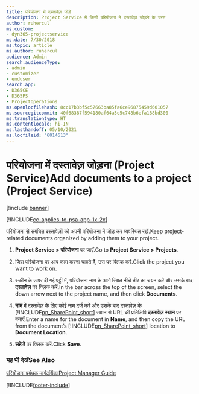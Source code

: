 ```yaml
---
title: परियोजना में दस्तावेज़ जोड़ें
description: Project Service में किसी परियोजना में दस्तावेज़ जोड़ने के चरण
author: ruhercul
ms.custom:
- dyn365-projectservice
ms.date: 7/30/2018
ms.topic: article
ms.author: ruhercul
audience: Admin
search.audienceType:
- admin
- customizer
- enduser
search.app:
- D365CE
- D365PS
- ProjectOperations
ms.openlocfilehash: 8cc17b3bf5c57663ba85fa6ce96875459d601057
ms.sourcegitcommit: 40f68387f594180af64a5e5c748b6efa188bd300
ms.translationtype: HT
ms.contentlocale: hi-IN
ms.lasthandoff: 05/10/2021
ms.locfileid: "6014613"
---
```

# <a name="add-documents-to-a-project-project-service"></a><span data-ttu-id="fd263-103">परियोजना में दस्तावेज़ जोड़ना (Project Service)</span><span class="sxs-lookup"><span data-stu-id="fd263-103">Add documents to a project (Project Service)</span></span>

[!include [banner](../includes/psa-now-project-operations.md)]

[!INCLUDE[cc-applies-to-psa-app-1x-2x](../includes/cc-applies-to-psa-app-1x-2x.md)]

<span data-ttu-id="fd263-104">परियोजना से संबंधित दस्तावेज़ों को अपनी परियोजना में जोड़ कर व्यवस्थित रखें.</span><span class="sxs-lookup"><span data-stu-id="fd263-104">Keep project-related documents organized by adding them to your project.</span></span>  
  
1. <span data-ttu-id="fd263-105">**Project Service > परियोजना** पर जाएँ.</span><span class="sxs-lookup"><span data-stu-id="fd263-105">Go to **Project Service > Projects**.</span></span>  
  
2. <span data-ttu-id="fd263-106">जिस परियोजना पर आप काम करना चाहते हैं, उस पर क्लिक करें.</span><span class="sxs-lookup"><span data-stu-id="fd263-106">Click the project you want to work on.</span></span>  
  
3. <span data-ttu-id="fd263-107">स्क्रीन के ऊपर दी गई पट्टी में, परियोजना नाम के आगे स्थित नीचे तीर का चयन करें और उसके बाद **दस्तावेज़** पर क्लिक करें.</span><span class="sxs-lookup"><span data-stu-id="fd263-107">In the bar across the top of the screen, select the down arrow next to the project name, and then click **Documents**.</span></span>  
  
4. <span data-ttu-id="fd263-108">**नाम** में दस्तावेज़ के लिए कोई नाम दर्ज करें और उसके बाद दस्तावेज़ के [!INCLUDE[pn_SharePoint_short](../includes/pn-sharepoint-short.md)] स्थान से URL की प्रतिलिपि **दस्तावेज़ स्थान** पर बनाएँ.</span><span class="sxs-lookup"><span data-stu-id="fd263-108">Enter a name for the document in **Name**,  and then copy the URL from the document’s [!INCLUDE[pn_SharePoint_short](../includes/pn-sharepoint-short.md)] location to **Document Location**.</span></span>  
  
5. <span data-ttu-id="fd263-109">**सहेजें** पर क्लिक करें.</span><span class="sxs-lookup"><span data-stu-id="fd263-109">Click **Save**.</span></span>  
  
### <a name="see-also"></a><span data-ttu-id="fd263-110">यह भी देखें</span><span class="sxs-lookup"><span data-stu-id="fd263-110">See Also</span></span>  
 [<span data-ttu-id="fd263-111">परियोजना प्रबंधक मार्गदर्शिका</span><span class="sxs-lookup"><span data-stu-id="fd263-111">Project Manager Guide</span></span>](../psa/project-manager-guide.md)


[!INCLUDE[footer-include](../includes/footer-banner.md)]
